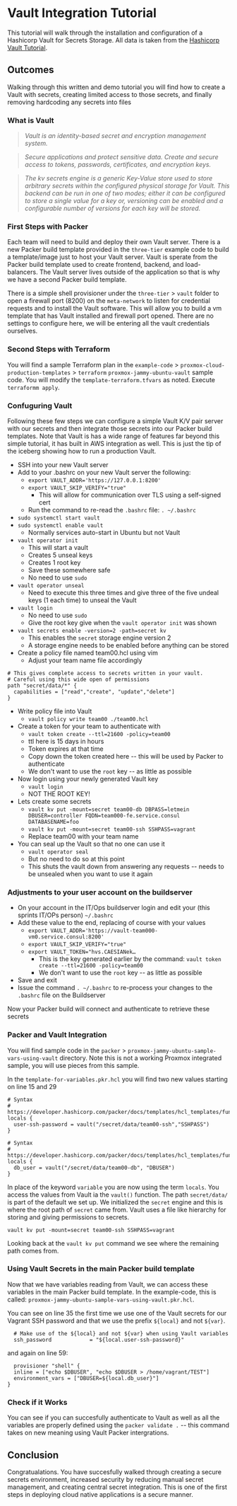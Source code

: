 # Vault Integration Tutorial

This tutorial will walk through the installation and configuration of a Hashicorp Vault for Secrets Storage. All data is taken from the [Hashicorp Vault Tutorial](https://developer.hashicorp.com/vault/docs "webpage for hashicorp vault tutorial").

## Outcomes

Walking through this written and demo tutorial you will find how to create a Vault with secrets, creating limited access to those secrets, and finally removing hardcoding any secrets into files

### What is Vault

> *Vault is an identity-based secret and encryption management system.*

> *Secure applications and protect sensitive data. Create and secure access to tokens, passwords, certificates, and encryption keys.*

> *The kv secrets engine is a generic Key-Value store used to store arbitrary secrets within the configured physical storage for Vault. This backend can be run in one of two modes; either it can be configured to store a single value for a key or, versioning can be enabled and a configurable number of versions for each key will be stored.*

### First Steps with Packer

Each team will need to build and deploy their own Vault server. There is a new Packer build template provided in the `three-tier` example code to build a template/image just to host your Vault server. Vault is sperate from the Packer build template used to create frontend, backend, and load-balancers. The Vault server lives outside of the application so that is why we have a second Packer build template.

There is a simple shell provisioner under the `three-tier` > `vault` folder to open a firewall port (8200) on the `meta-network` to listen for credential requests and to install the Vault software. This will allow you to build a vm template that has Vault installed and firewall port opened. There are no settings to configure here, we will be entering all the vault credentials ourselves.

### Second Steps with Terraform

You will find a sample Terraform plan in the `example-code` > `proxmox-cloud-production-templates` > `terraform` `proxmox-jammy-ubuntu-vault` sample code. You will modify the `template-terraform.tfvars` as noted. Execute `terraformm apply`.

### Confuguring Vault

Following these few steps we can configure a simple Vault K/V pair server with our secrets and then integrate those secrets into our Packer build templates. Note that Vault is has a wide range of features far beyond this simple tutorial, it has built in AWS integration as well. This is just the tip of the iceberg showing how to run a production Vault.

* SSH into your new Vault server
* Add to your .bashrc on your new Vault server the following:
  * `export VAULT_ADDR='https://127.0.0.1:8200'`
  * `export VAULT_SKIP_VERIFY="true"`
    * This will allow for communication over TLS using a self-signed cert
  * Run the command to re-read the `.bashrc` file: `. ~/.bashrc`
* `sudo systemctl start vault`
* `sudo systemctl enable vault`
  * Normally services auto-start in Ubuntu but not Vault
* `vault operator init`
  * This will start a vault
  * Creates 5 unseal keys
  * Creates 1 root key
  * Save these somewhere safe
  * No need to use `sudo`
* `vault operator unseal`
  * Need to execute this three times and give three of the five undeal keys (1 each time) to unseal the Vault
* `vault login`
  * No need to use `sudo`
  * Give the root key give when the `vault operator init` was shown
* `vault secrets enable -version=2 -path=secret kv`
  * This enables the `secret` storage engine version 2
  * A storage engine needs to be enabled before anything can be stored
* Create a policy file named team00.hcl using vim
  * Adjust your team name file accordingly

```hcl
# This gives complete access to secrets written in your vault.
# Careful using this wide open of permissions
path "secret/data/*" {
  capabilities = ["read","create", "update","delete"]
}
```

* Write policy file into Vault
  * `vault policy write team00 ./team00.hcl`
* Create a token for your team to authenticate with
  * `vault token create --ttl=21600 -policy=team00`   
  * ttl here is 15 days in hours
  * Token expires at that time
  * Copy down the token created here -- this will be used by Packer to authenticate
  * We don't want to use the `root` key -- as little as possible
* Now login using your newly generated Vault key
  * `vault login`
  * NOT THE ROOT KEY!
* Lets create some secrets
  * `vault kv put -mount=secret team00-db DBPASS=letmein DBUSER=controller FQDN=team000-fe.service.consul DATABASENAME=foo`
  * `vault kv put -mount=secret team00-ssh SSHPASS=vagrant`
  * Replace team00 with your team name
* You can seal up the Vault so that no one can use it
  * `vault operator seal`
  * But no need to do so at this point
  * This shuts the vault down from answering any requests -- needs to be unsealed when you want to use it again

### Adjustments to your user account on the buildserver

* On your account in the IT/Ops buildserver login and edit your (this sprints IT/OPs person) `~/.bashrc`
* Add these value to the end, replacing of course with your values
  * `export VAULT_ADDR='https://vault-team000-vm0.service.consul:8200'`
  * `export VAULT_SKIP_VERIFY="true"`
  * `export VAULT_TOKEN="hvs.CAESIANek…`
    * This is the key generated earlier by the command: `vault token create --ttl=21600 -policy=team00`
    * We don't want to use the `root` key -- as little as possible
 * Save and exit
 * Issue the command `. ~/.bashrc` to re-process your changes to the `.bashrc` file on the Buildserver

Now your Packer build will connect and authenticate to retrieve these secrets

### Packer and Vault Integration

You will find sample code in the `packer` > `proxmox-jammy-ubuntu-sample-vars-using-vault` directory. Note this is not a working Proxmox integrated sample, you will use pieces from this sample. 

In the `template-for-variables.pkr.hcl` you will find two new values starting on line 15 and 29

```hcl
# Syntax
# https://developer.hashicorp.com/packer/docs/templates/hcl_templates/functions/contextual/vault
locals {
  user-ssh-password = vault("/secret/data/team00-ssh","SSHPASS")
}

# Syntax
# https://developer.hashicorp.com/packer/docs/templates/hcl_templates/functions/contextual/vault
locals {
  db_user = vault("/secret/data/team00-db", "DBUSER")
}
```

In place of the keyword `variable` you are now using the term `locals`.  You access the values from Vault ia the `vault()` function. The path `secret/data/` is part of the default we set up.  We initialized the `secret` engine and this is where the root path of `secret` came from.  Vault uses a file like hierarchy for storing and giving permissions to secrets. 

`vault kv put -mount=secret team00-ssh SSHPASS=vagrant`

Looking back at the `vault kv put` command we see where the remaining path comes from.  

### Using Vault Secrets in the main Packer build template

Now that we have variables reading from Vault, we can access these variables in the main Packer build template. In the example-code, this is called: `proxmox-jammy-ubuntu-sample-vars-using-vault.pkr.hcl`. 

You can see on line 35 the first time we use one of the Vault secrets for our Vagrant SSH password and that we use the prefix `${local}` and not `${var}`.

```hcl
  # Make use of the ${local} and not ${var} when using Vault variables
  ssh_password            = "${local.user-ssh-password}"
  ```

  and again on line 59:

  ```hcl
    provisioner "shell" {
    inline = ["echo $DBUSER", "echo $DBUSER > /home/vagrant/TEST"]
    environment_vars = ["DBUSER=${local.db_user}"]
  }
  ```

### Check if it Works

You can see if you can succesfully authenticate to Vault as well as all the variables are properly defined using the `packer validate .` -- this command takes on new meaning using Vault Packer intergrations.

## Conclusion

Congratualations. You have succesfully walked through creating a secure secrets environment, increased security by reducing manual secret management, and creating central secret integration. This is one of the first steps in deploying cloud native applications is a secure manner.
